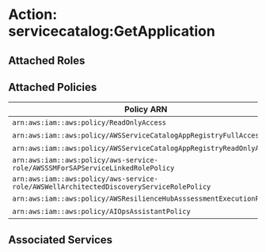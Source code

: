 # Action: servicecatalog:GetApplication

## Attached Roles

## Attached Policies

| Policy ARN | Policy Name |
|------------|-------------|
| `arn:aws:iam::aws:policy/ReadOnlyAccess` | [ReadOnlyAccess](../policies.md#readonlyaccess) |
| `arn:aws:iam::aws:policy/AWSServiceCatalogAppRegistryFullAccess` | [AWSServiceCatalogAppRegistryFullAccess](../policies.md#awsservicecatalogappregistryfullaccess) |
| `arn:aws:iam::aws:policy/AWSServiceCatalogAppRegistryReadOnlyAccess` | [AWSServiceCatalogAppRegistryReadOnlyAccess](../policies.md#awsservicecatalogappregistryreadonlyaccess) |
| `arn:aws:iam::aws:policy/aws-service-role/AWSSSMForSAPServiceLinkedRolePolicy` | [AWSSSMForSAPServiceLinkedRolePolicy](../policies.md#awsssmforsapservicelinkedrolepolicy) |
| `arn:aws:iam::aws:policy/aws-service-role/AWSWellArchitectedDiscoveryServiceRolePolicy` | [AWSWellArchitectedDiscoveryServiceRolePolicy](../policies.md#awswellarchitecteddiscoveryservicerolepolicy) |
| `arn:aws:iam::aws:policy/AWSResilienceHubAsssessmentExecutionPolicy` | [AWSResilienceHubAsssessmentExecutionPolicy](../policies.md#awsresiliencehubasssessmentexecutionpolicy) |
| `arn:aws:iam::aws:policy/AIOpsAssistantPolicy` | [AIOpsAssistantPolicy](../policies.md#aiopsassistantpolicy) |

## Associated Services

